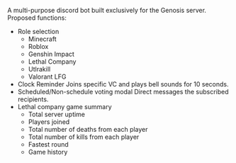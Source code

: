 A multi-purpose discord bot built exclusively for the Genosis server.
Proposed functions:
  - Role selection
    - Minecraft
    - Roblox
    - Genshin Impact
    - Lethal Company
    - Utlrakill
    - Valorant LFG
  - Clock Reminder
      Joins specific VC and plays bell sounds for 10 seconds.
  - Scheduled/Non-schedule voting modal
      Direct messages the subscribed recipients.
  - Lethal company game summary
    - Total server uptime
    - Players joined
    - Total number of deaths from each player
    - Total number of kills from each player
    - Fastest round
    - Game history
